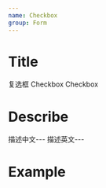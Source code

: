 ```yaml
---
name: Checkbox
group: Form
---
```


# Title

复选框 Checkbox
Checkbox

# Describe

描述中文---
描述英文---

# Example
